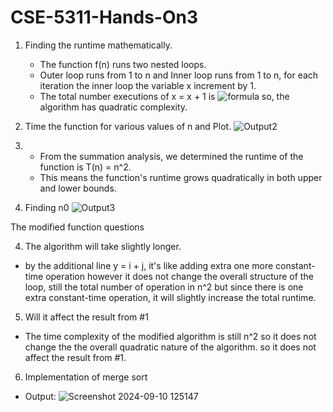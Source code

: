 # CSE-5311-Hands-On3

1. Finding the runtime mathematically.

   - The function f(n) runs two nested loops.
   - Outer loop runs from 1 to n and Inner loop runs from 1 to n, for each iteration the inner loop the variable x increment by 1.
   - The total number executions of x = x + 1 is
     ![formula](https://github.com/user-attachments/assets/1166d32b-fa8d-4c8e-b7c0-1dd87bc14d46)
     so, the algorithm has quadratic complexity.

2. Time the function for various values of n and Plot.
   ![Output2](https://github.com/user-attachments/assets/9ad9a8c4-487f-48be-b273-4b21f73d931d)

3. - From the summation analysis, we determined the runtime of the function is T(n) = n^2.
   - This means the function's runtime grows quadratically in both upper and lower bounds. 

4. Finding n0
   ![Output3](https://github.com/user-attachments/assets/e04c1fb9-8f5f-445a-8dc4-6c8c14ff9e9b)


The modified function questions

4. The algorithm will take slightly longer.
  - by the additional line y = i + j, it's like adding extra one more constant-time operation however it does not change the overall structure of the loop, still the total number of operation in n^2 but since there is one extra constant-time operation, it will slightly increase the total runtime.

5. Will it affect the result from #1
  - The time complexity of the modified algorithm is still n^2 so it does not change the the overall quadratic nature of the algorithm. so it does not affect the result from #1.

6. Implementation of merge sort

  - Output:
    ![Screenshot 2024-09-10 125147](https://github.com/user-attachments/assets/47006e2f-9e13-4af8-a4fb-b5ad1362a50d)
